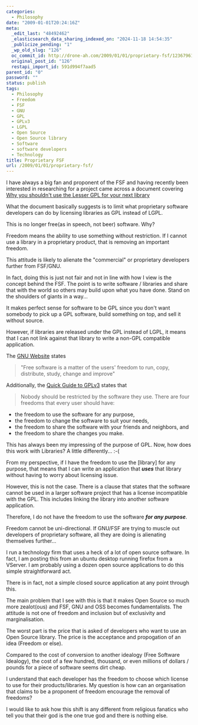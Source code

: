 ```yaml
---
categories:
  - Philosophy
date: "2009-01-01T20:24:16Z"
meta:
  _edit_last: "48492462"
  _elasticsearch_data_sharing_indexed_on: "2024-11-18 14:54:35"
  _publicize_pending: "1"
  _wp_old_slug: "126"
  oc_commit_id: http://drone-ah.com/2009/01/01/proprietary-fsf/1236796134
  original_post_id: "126"
  restapi_import_id: 591d994f7aad5
parent_id: "0"
password: ""
status: publish
tags:
  - Philosophy
  - Freedom
  - FSF
  - GNU
  - GPL
  - GPLv3
  - LGPL
  - Open Source
  - Open Source library
  - Software
  - software developers
  - Technology
title: Proprietary FSF
url: /2009/01/01/proprietary-fsf/
---
```


I have always a big fan and proponent of the FSF and having recently been
interested in researching for a project came across a document covering
[Why you shouldn\'t use the Lesser GPL for your next library](http://www.gnu.org/licenses/why-not-lgpl.html "Why Not LGPL")

What the document basically suggests is to limit what proprietary software
developers can do by licensing libraries as GPL instead of LGPL.

This is no longer free(as in speech, not beer) software. Why?

Freedom means the ability to use something without restriction. If I cannot use
a library in a proprietary product, that is removing an important freedom.

This attitude is likely to alienate the \"commercial\" or proprietary developers
further from FSF/GNU.

<!--more-->

In fact, doing this is just not fair and not in line with how I view is the
concept behind the FSF. The point is to write software / libraries and share
that with the world so others may build upon what you have done. Stand on the
shoulders of giants in a way\...

It makes perfect sense for software to be GPL since you don\'t want somebody to
pick up a GPL software, build something on top, and sell it without source.

However, if libraries are released under the GPL instead of LGPL, it means that
I can not link against that library to write a non-GPL compatible application.

The [GNU Website](http://www.gnu.org/ "The GNU Operating Sytem") states

> \"Free software is a matter of the users\' freedom to run, copy, distribute,
> study, change and improve\"

Additionally, the
[Quick Guide to GPLv3](http://www.gnu.org/licenses/quick-guide-gplv3.html "A Quick Guide To GPLv3")
states that

> Nobody should be restricted by the software they use. There are four freedoms
> that every user should have:

- the freedom to use the software for any purpose,
- the freedom to change the software to suit your needs,
- the freedom to share the software with your friends and neighbors, and
- the freedom to share the changes you make.

This has always been my impressing of the purpose of GPL. Now, how does this
work with Libraries? A little differently\... :-(

From my perspective, if I have the freedom to use the \[library\] for any
purpose, that means that I can write an application that **_uses_** that library
without having to worry about licensing issue.

However, this is not the case. There is a clause that states that the software
cannot be used in a larger software project that has a license incompatible with
the GPL. This includes linking the library into another software application.

Therefore, I do not have the freedom to use the software **_for any purpose_**.

Freedom cannot be uni-directional. If GNU/FSF are trying to muscle out
developers of proprietary software, all they are doing is alienating themselves
further\...

I run a technology firm that uses a heck of a lot of open source software. In
fact, I am posting this from an ubuntu desktop running firefox from a VServer. I
am probably using a dozen open source applications to do this simple
straightforward act.

There is in fact, not a simple closed source application at any point through
this.

The main problem that I see with this is that it makes Open Source so much more
zealot(ous) and FSF, GNU and OSS becomes fundamentalists. The attitude is not
one of freedom and inclusion but of exclusivity and marginalisation.

The worst part is the price that is asked of developers who want to use an Open
Source library. The price is the acceptance and propogation of an idea (Freedom
or else).

Compared to the cost of conversion to another idealogy (Free Software Idealogy),
the cost of a few hundred, thousand, or even millions of dollars / pounds for a
piece of software seems dirt cheap.

I understand that each developer has the freedom to choose which license to use
for their products/libraries. My question is how can an organisation that claims
to be a proponent of freedom encourage the removal of freedoms?

I would like to ask how this shift is any different from religious fanatics who
tell you that their god is the one true god and there is nothing else.
